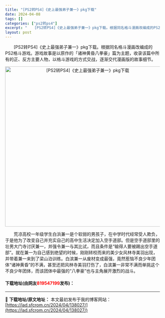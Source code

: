 ```yaml
---
title: "[PS2转PS4]《史上最强弟子兼一》pkg下载"
date: 2024-04-08
tags: []
categories: ["ps2转ps4"]
excerpt: "　　[PS2转PS4]《史上最强弟子兼一》pkg下载。根据同名格斗漫画改编成的PS2格斗游戏。游戏故事是以原作的「诸神黄昏八拳豪」篇为主题，收录该篇中所有的正、反方主要人物，以格斗游戏的方式交战，逐渐交代漫画版的故事细节。 　　荒凉高校一年级学生白浜兼一是个软弱的男孩子，在中学时代经常受人欺负，于是&hellip;"
layout: post
---
```


 <p>　　[PS2转PS4]《史上最强弟子兼一》pkg下载。根据同名格斗漫画改编成的PS2格斗游戏。游戏故事是以原作的「诸神黄昏八拳豪」篇为主题，收录该篇中所有的正、反方主要人物，以格斗游戏的方式交战，逐渐交代漫画版的故事细节。</p> <p align="center"><img align="" border="0" src="https://lad.sfcrom.cn/wp-content/uploads/2024/04/20240408_6613f8862a0ea.webp" width="522" alt="[PS2转PS4]《史上最强弟子兼一》pkg下载" /></p> <p>　　荒凉高校一年级学生白浜兼一是个软弱的男孩子，在中学时代经常受人欺负，于是他为了改变自己并充实自己的高中生活决定加入空手道部。但是空手道部里的壮男大门寺讨厌兼一，并强令兼一与其比试，而且条件是&ldquo;输得人要被踢出空手道部&rdquo;。就在兼一为自己感到绝望的时候，刚刚转校而来的美少女风林寺美羽出现，并带着兼一来到了梁山泊训练。白滨兼一从废材变成最强，竟然惹恼不良少年团体&ldquo;诸神黄昏&rdquo;的不满，甚至还把风林寺美羽打伤了，白滨兼一非常不满而单挑这个不良少年团体，而该团体中最强的&ldquo;八拳豪&rdquo;也与主角展开激烈的战斗。</p> <p><h4>下载地址(由网友<font color="red">819547199</font>发布)：</h4></p> 

---
📖 **下载地址/原文地址：** 本文最初发布于我的博客网站：[https://lad.sfcrom.cn/2024/04/138027/](https://lad.sfcrom.cn/2024/04/138027/)
